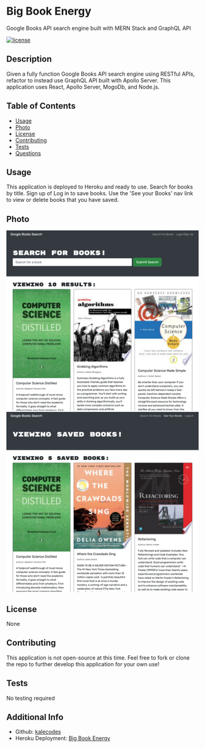 # Big Book Energy
Google Books API search engine built with MERN Stack and GraphQL API


[![license](https://img.shields.io/badge/license-None-blue)](https://shields.io)

## Description
Given a fully function Google Books API search engine using RESTful APIs, refactor to instead use GraphQL API built with Apollo Server. This application uses React, Apollo Server, MogoDb, and Node.js.

## Table of Contents
* [Usage](#usage)
* [Photo](#photo)
* [License](#license)
* [Contributing](#contributions)
* [Tests](#tests)
* [Questions](#questions)

## Usage
This application is deployed to Heroku and ready to use. 
Search for books by title. 
Sign up of Log in to save books. 
Use the 'See your Books' nav link to view or delete books that you have saved.

## Photo
![bbe-ss](./client/public/images/bbe-ss.png)
![bbe-ss2](./client/public/images/bbe-ss2.png)

## License
None

## Contributing
This application is not open-source at this time. Feel free to fork or clone the repo to further develop this application for your own use!

## Tests
No testing required

## Additional Info
* Github: [kalecodes](https://github.com/kalecodes)
* Heroku Deployment: [Big Book Energy](https://big-book-energy.herokuapp.com/)